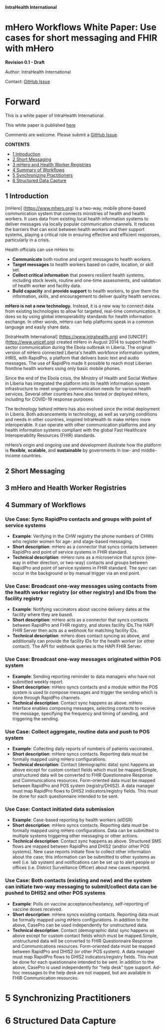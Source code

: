 **IntraHealth International**

# **mHero Workflows White Paper: Use cases for short messaging and FHIR with mHero**

**Revision 0.1 - Draft**

Author: IntraHealth International

Contact: [GitHub Issue](https://github.com/intrahealth/mhero-flows-whitepaper/issues/new/choose)

# Forward

This is a white paper of IntraHealth International.

This white paper is published [here](https://github.com/intrahealth/mhero-flows-whitepaper/blob/main/mhero-flows-whitepaper.md)

Comments are welcome. Please submit a [GitHub Issue](https://github.com/intrahealth/mhero-flows-whitepaper/issues/new/choose).

**CONTENTS**
* [1 Introduction](#1-introduction)
* [2 Short Messaging](#2-short-messaging)
* [3 mHero and Health Worker Registries](#3-mhero-and-health-worker-registries)
* [4 Summary of Workflows](#4-summary-of-workflows)
* [5 Synchronizing Practitioners](#5-synchronizing-practitioners)
* [6 Structured Data Capture](#6-structured-data-capture)


## 1 Introduction
[mHero] (https://www.mhero.org) is a two-way, mobile phone-based communication system that connects ministries of health and health workers. It uses data from existing local health information systems to deliver messages via locally popular communication channels. It reduces the barriers that can exist between health workers and their support systems, playing a critical role in ensuring effective and efficient responses, particularly in a crisis.

Health officials can use mHero to:
* **Communicate** both routine and urgent messages to health workers. 
* **Target messages** to health workers based on cadre, location, or skill set. 
* **Collect critical information** that powers resilient health systems, including stock levels, routine and one-time assessments, and validation of health worker and facility data.
* **Build capacity** and **provide support** to health workers, to give them the information, skills, and encouragement to deliver quality health services.
 
**mHero is not a new technology.** Instead, it is a new way to connect data from existing technologies to allow for targeted, real-time communication. It does so by using global interoperability standards for health information exchange. In other words, mHero can help platforms speak in a common language and easily share data.

[IntraHealth International] (https://www.intrahealth.org) and [UNICEF] (https://www.unicef.org) created mHero in August 2014 to support health-sector communication during the Ebola outbreak in Liberia. The original version of mHero connected Liberia's health workforce information system, iHRIS, with RapidPro, a platform that delivers basic text and audio messages. The use of RapidPro made it possible to reach most Liberian frontline health workers using only basic mobile phones.

Since the end of the Ebola crisis, the Ministry of Health and Social Welfare in Liberia has integrated the platform into its health information system infrastructure to meet ongoing communication needs for various health services. Several other countries have also tested or deployed mHero, including for COVID-19 response purposes.

The technology behind mHero has also evolved since the initial deployment in Liberia. Both advancements in technology, as well as varying conditions and needs in other countries, inspired IntraHealth to make mHero more interoperable. It can operate with other communication platforms and any health information systems compliant with the global Fast Healthcare Interoperability Resources (FHIR) standards.

mHero’s origin and ongoing use and development illustrate how the platform is **flexible**, **scalable**, and **sustainable** by governments in low- and middle-income countries.


## 2 Short Messaging


## 3 mHero and Health Worker Registries


## 4 Summary of Workflows

### Use Case: Sync RapidPro contacts and groups with point of service systems
* **Example**: Verifying in the CHW registry the phone numbers of CHWs who register women for age- and stage-based messaging.
* **Short description**: mHero as a connector that syncs contacts between RapidPro and point of service systems in FHIR standard.
* **Technical description**: mHero runs as a microservice that syncs (one-way in either direction, or two-way) contacts and groups between RapidPro and point of service systems in FHIR standard. The sync can occur in the background or by manual trigger via an end point.

### Use Case: Broadcast one-way messages using contacts from the health worker registry (or other registry) and IDs from the facility registry
* **Example**: Notifying vaccinators about vaccine delivery dates at the facility where they are based.
* **Short description**: mHero acts as a connector that syncs contacts between RapidPro and FHIR registry, and stores facility IDs.The HAPI FHIR Server then acts as a webhook for matching facility IDs.
* **Technical description**: mHero does contact syncing as above, and additionally can provide the facility IDs for the health worker (or other contact). The API for webhook queries is the HAPI FHIR Server.


### Use Case: Broadcast one-way messages originated within POS system

* **Example**: Sending reporting reminder to data managers who have not submitted weekly report.
* **Short description**: mHero syncs contacts and a module within the POS system is used to compose messages and trigger the sending which is done through RapidPro channels.
* **Technical description**: Contact sync happens as above. mHero interface enables composing messages, selecting contacts to receive the message, specifying the frequency and timing of sending, and triggering the sending.

### Use Case: Collect aggregate, routine data and push to POS system

* **Example**: Collecting daily reports of numbers of patients vaccinated.
* **Short description**: mHero syncs contacts. Reporting data must be formally mapped using mHero configurations.
* **Technical description**: Contact (demographic data) sync happens as above except for custom contact fields which must be mapped.Simple, unstructured data will be converted to FHIR Questionnaire Response and Communications resources. Form-oriented data must be mapped between RapidPro and POS system (registry/DHIS2). A data manager must map RapidPro flows to DHIS2 indicators/registry fields. This must be done for each questionnaire intended to be sent.

### Use Case: Contact initiated data submission 

* **Example**: Case-based reporting by health workers (eIDSR)
* **Short description**: mHero syncs contacts. Reporting data must be formally mapped using mHero configurations. Data can be submitted to multiple systems triggering other messaging or other actions.
* **Technical description**: Contact sync happens as above. Structured SMS flows are mapped between RapidPro and DHIS2 (and/or other POS systems). New case reports initiate flow to collect other information about the case; this information can be submitted to other systems as well (i.e. lab system) and notifications can be set up to alert people or offices (i.e. District Surveillance Officer) about new cases reported.


### Use Case: Both contacts (existing and new) and the system can initiate two-way messaging to submit/collect data can be pushed to DHIS2 and other POS systems

* **Example**: Polls on vaccine acceptance/hesitancy, self-reporting of vaccine doses received.
* **Short description**: mHero syncs existing contacts. Reporting data must be formally mapped using mHero configurations. In addition to the above, CasePro can be used independently for unstructured data.
* **Technical description**: Contact (demographic data) sync happens as above except for custom contact fields which must be mapped.Simple, unstructured data will be converted to FHIR Questionnaire Response and Communications resources. Form-oriented data must be mapped between RapidPro and DHIS2 (or other POS system). A data manager must map RapidPro flows to DHIS2 indicators/registry fields. This must be done for each questionnaire intended to be sent. In addition to the above, CasePro is used independently for "help desk" type support. Ad-hoc messages to the help desk are not mapped, but are available in FHIR Communication resources.



# 5 Synchronizing Practitioners


# 6 Structured Data Capture
